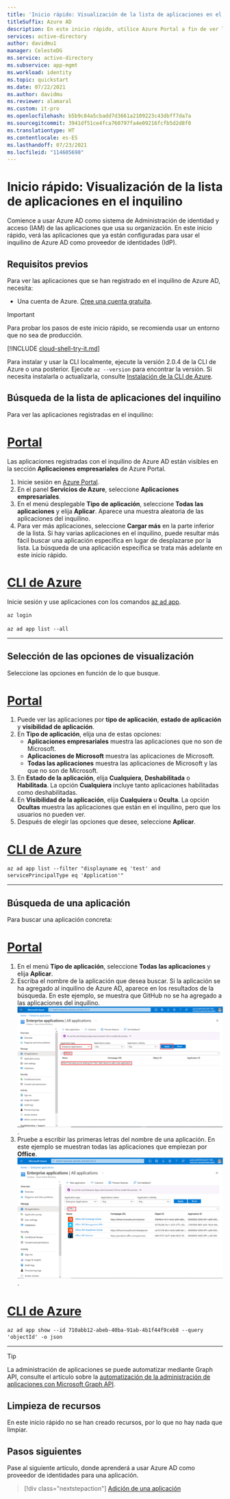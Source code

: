 ```yaml
---
title: 'Inicio rápido: Visualización de la lista de aplicaciones en el inquilino'
titleSuffix: Azure AD
description: En este inicio rápido, utilice Azure Portal a fin de ver la lista de aplicaciones registradas para usar el inquilino de Azure Active Directory (Azure AD) para la administración de identidades.
services: active-directory
author: davidmu1
manager: CelesteDG
ms.service: active-directory
ms.subservice: app-mgmt
ms.workload: identity
ms.topic: quickstart
ms.date: 07/22/2021
ms.author: davidmu
ms.reviewer: alamaral
ms.custom: it-pro
ms.openlocfilehash: b5b9c84a5cbadd7d3661a2109223c43dbff7da7a
ms.sourcegitcommit: 3941df51ce4fca760797fa4e09216fcfb5d2d8f0
ms.translationtype: HT
ms.contentlocale: es-ES
ms.lasthandoff: 07/23/2021
ms.locfileid: "114605698"
---
```

# <a name="quickstart-view-the-list-of-applications-in-your-tenant"></a>Inicio rápido: Visualización de la lista de aplicaciones en el inquilino

Comience a usar Azure AD como sistema de Administración de identidad y acceso (IAM) de las aplicaciones que usa su organización. En este inicio rápido, verá las aplicaciones que ya están configuradas para usar el inquilino de Azure AD como proveedor de identidades (IdP).

## <a name="prerequisites"></a>Requisitos previos

Para ver las aplicaciones que se han registrado en el inquilino de Azure AD, necesita:

- Una cuenta de Azure. [Cree una cuenta gratuita](https://azure.microsoft.com/free/?WT.mc_id=A261C142F).

>[!IMPORTANT]
>Para probar los pasos de este inicio rápido, se recomienda usar un entorno que no sea de producción.

[!INCLUDE [cloud-shell-try-it.md](../../../includes/cloud-shell-try-it.md)]

Para instalar y usar la CLI localmente, ejecute la versión 2.0.4 de la CLI de Azure o una posterior. Ejecute `az --version` para encontrar la versión. Si necesita instalarla o actualizarla, consulte [Instalación de la CLI de Azure](/cli/azure/install-azure-cli).

## <a name="find-the-list-of-applications-in-your-tenant"></a>Búsqueda de la lista de aplicaciones del inquilino

Para ver las aplicaciones registradas en el inquilino:

# <a name="portal"></a>[Portal](#tab/azure-portal)

Las aplicaciones registradas con el inquilino de Azure AD están visibles en la sección **Aplicaciones empresariales** de Azure Portal.

1. Inicie sesión en [Azure Portal](https://portal.azure.com).
2. En el panel **Servicios de Azure**, seleccione **Aplicaciones empresariales**.
3. En el menú desplegable **Tipo de aplicación**, seleccione **Todas las aplicaciones** y elija **Aplicar**. Aparece una muestra aleatoria de las aplicaciones del inquilino.
4. Para ver más aplicaciones, seleccione **Cargar más** en la parte inferior de la lista. Si hay varias aplicaciones en el inquilino, puede resultar más fácil buscar una aplicación específica en lugar de desplazarse por la lista. La búsqueda de una aplicación específica se trata más adelante en este inicio rápido.

# <a name="azure-cli"></a>[CLI de Azure](#tab/azure-cli)

Inicie sesión y use aplicaciones con los comandos [az ad app](/cli/azure/ad/app).

```azurecli
az login

az ad app list --all
```

---

## <a name="select-viewing-options"></a>Selección de las opciones de visualización

Seleccione las opciones en función de lo que busque.

# <a name="portal"></a>[Portal](#tab/azure-portal)

1. Puede ver las aplicaciones por **tipo de aplicación**, **estado de aplicación** y **visibilidad de aplicación**.
2. En **Tipo de aplicación**, elija una de estas opciones:
    - **Aplicaciones empresariales** muestra las aplicaciones que no son de Microsoft.
    - **Aplicaciones de Microsoft** muestra las aplicaciones de Microsoft.
    - **Todas las aplicaciones** muestra las aplicaciones de Microsoft y las que no son de Microsoft.
3. En **Estado de la aplicación**, elija **Cualquiera**, **Deshabilitada** o **Habilitada**. La opción **Cualquiera** incluye tanto aplicaciones habilitadas como deshabilitadas.
4. En **Visibilidad de la aplicación**, elija **Cualquiera** u **Oculta**. La opción **Ocultas** muestra las aplicaciones que están en el inquilino, pero que los usuarios no pueden ver.
5. Después de elegir las opciones que desee, seleccione **Aplicar**.

# <a name="azure-cli"></a>[CLI de Azure](#tab/azure-cli)

```azurecli
az ad app list --filter "displayname eq 'test' and servicePrincipalType eq 'Application'"
```

---

## <a name="search-for-an-application"></a>Búsqueda de una aplicación

Para buscar una aplicación concreta:

# <a name="portal"></a>[Portal](#tab/azure-portal)

1. En el menú **Tipo de aplicación**, seleccione **Todas las aplicaciones** y elija **Aplicar**.
2. Escriba el nombre de la aplicación que desea buscar. Si la aplicación se ha agregado al inquilino de Azure AD, aparece en los resultados de la búsqueda. En este ejemplo, se muestra que GitHub no se ha agregado a las aplicaciones del inquilino.
    ![En el ejemplo se muestra que una aplicación no se ha agregado al inquilino](media/view-applications-portal/search-for-tenant-application.png).
3. Pruebe a escribir las primeras letras del nombre de una aplicación. En este ejemplo se muestran todas las aplicaciones que empiezan por **Office**.
    ![En el ejemplo se muestran todas las aplicaciones que empiezan por Sales](media/view-applications-portal/search-by-prefix.png).

# <a name="azure-cli"></a>[CLI de Azure](#tab/azure-cli)

```azurecli
az ad app show --id 710abb12-abeb-40ba-91ab-4b1f44f9ceb8 --query 'objectId' -o json
```

---

> [!TIP]
> La administración de aplicaciones se puede automatizar mediante Graph API, consulte el artículo sobre la [automatización de la administración de aplicaciones con Microsoft Graph API](/graph/application-saml-sso-configure-api).

## <a name="clean-up-resources"></a>Limpieza de recursos

En este inicio rápido no se han creado recursos, por lo que no hay nada que limpiar.

## <a name="next-steps"></a>Pasos siguientes

Pase al siguiente artículo, donde aprenderá a usar Azure AD como proveedor de identidades para una aplicación.
> [!div class="nextstepaction"]
> [Adición de una aplicación](add-application-portal.md)
